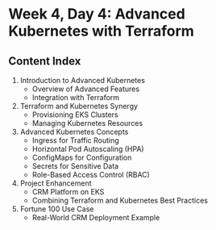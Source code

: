# Week 4, Day 4: Advanced Kubernetes with Terraform

## Content Index
1. Introduction to Advanced Kubernetes
   - Overview of Advanced Features
   - Integration with Terraform
2. Terraform and Kubernetes Synergy
   - Provisioning EKS Clusters
   - Managing Kubernetes Resources
3. Advanced Kubernetes Concepts
   - Ingress for Traffic Routing
   - Horizontal Pod Autoscaling (HPA)
   - ConfigMaps for Configuration
   - Secrets for Sensitive Data
   - Role-Based Access Control (RBAC)
4. Project Enhancement
   - CRM Platform on EKS
   - Combining Terraform and Kubernetes Best Practices
5. Fortune 100 Use Case
   - Real-World CRM Deployment Example